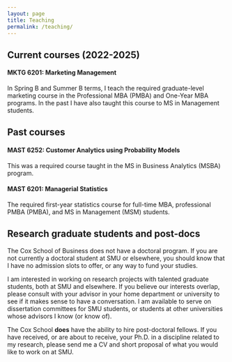 ```yaml
---
layout: page
title: Teaching
permalink: /teaching/
---
```





##  Current courses (2022-2025)

####  MKTG 6201:  Marketing Management

In Spring B and Summer B terms, I teach the  required graduate-level marketing course in the Professional MBA (PMBA) and One-Year MBA programs. In the past I have also taught this course to MS in Management students.

##  Past courses

####  MAST 6252: Customer Analytics using Probability Models

This was a required course taught in the MS in Business Analytics (MSBA) program.

####  MAST 6201: Managerial Statistics

The required first-year statistics course for full-time MBA,  professional PMBA (PMBA), and MS in Management (MSM) students.


## Research graduate students and post-docs

The Cox School of Business does not have a doctoral program.  If you are not currently a doctoral student at SMU or elsewhere, you should know that I have no admission slots to offer, or any way to fund your studies.

I am interested in working on research projects with talented graduate students, both at SMU and elsewhere.  If you believe our interests overlap, please consult with your advisor in your home department or university to see if it makes sense to have a conversation.  I am available to serve on dissertation committees for SMU students, or students at other universities whose advisors I know (or know of).

The Cox School **does** have the ability to hire post-doctoral fellows.  If you have received, or are about to receive, your Ph.D. in a discipline related to my research, please send me a CV and short proposal of what you would like to work on at SMU.
